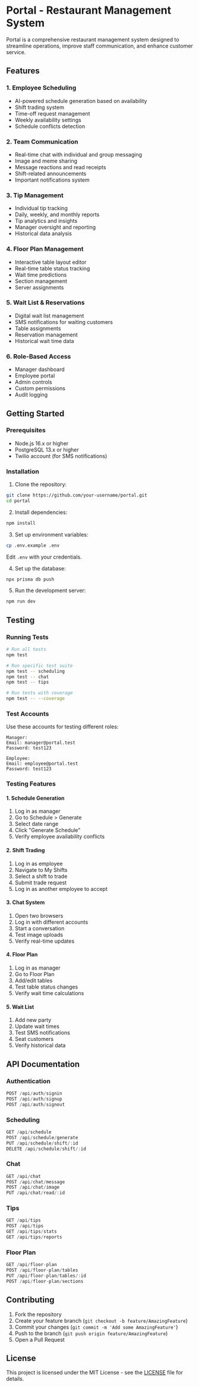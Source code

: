 # Portal - Restaurant Management System

Portal is a comprehensive restaurant management system designed to streamline operations, improve staff communication, and enhance customer service.

## Features

### 1. Employee Scheduling
- AI-powered schedule generation based on availability
- Shift trading system
- Time-off request management
- Weekly availability settings
- Schedule conflicts detection

### 2. Team Communication
- Real-time chat with individual and group messaging
- Image and meme sharing
- Message reactions and read receipts
- Shift-related announcements
- Important notifications system

### 3. Tip Management
- Individual tip tracking
- Daily, weekly, and monthly reports
- Tip analytics and insights
- Manager oversight and reporting
- Historical data analysis

### 4. Floor Plan Management
- Interactive table layout editor
- Real-time table status tracking
- Wait time predictions
- Section management
- Server assignments

### 5. Wait List & Reservations
- Digital wait list management
- SMS notifications for waiting customers
- Table assignments
- Reservation management
- Historical wait time data

### 6. Role-Based Access
- Manager dashboard
- Employee portal
- Admin controls
- Custom permissions
- Audit logging

## Getting Started

### Prerequisites
- Node.js 16.x or higher
- PostgreSQL 13.x or higher
- Twilio account (for SMS notifications)

### Installation

1. Clone the repository:
```bash
git clone https://github.com/your-username/portal.git
cd portal
```

2. Install dependencies:
```bash
npm install
```

3. Set up environment variables:
```bash
cp .env.example .env
```
Edit `.env` with your credentials.

4. Set up the database:
```bash
npx prisma db push
```

5. Run the development server:
```bash
npm run dev
```

## Testing

### Running Tests

```bash
# Run all tests
npm test

# Run specific test suite
npm test -- scheduling
npm test -- chat
npm test -- tips

# Run tests with coverage
npm test -- --coverage
```

### Test Accounts

Use these accounts for testing different roles:

```
Manager:
Email: manager@portal.test
Password: test123

Employee:
Email: employee@portal.test
Password: test123
```

### Testing Features

#### 1. Schedule Generation
1. Log in as manager
2. Go to Schedule > Generate
3. Select date range
4. Click "Generate Schedule"
5. Verify employee availability conflicts

#### 2. Shift Trading
1. Log in as employee
2. Navigate to My Shifts
3. Select a shift to trade
4. Submit trade request
5. Log in as another employee to accept

#### 3. Chat System
1. Open two browsers
2. Log in with different accounts
3. Start a conversation
4. Test image uploads
5. Verify real-time updates

#### 4. Floor Plan
1. Log in as manager
2. Go to Floor Plan
3. Add/edit tables
4. Test table status changes
5. Verify wait time calculations

#### 5. Wait List
1. Add new party
2. Update wait times
3. Test SMS notifications
4. Seat customers
5. Verify historical data

## API Documentation

### Authentication
```typescript
POST /api/auth/signin
POST /api/auth/signup
POST /api/auth/signout
```

### Scheduling
```typescript
GET /api/schedule
POST /api/schedule/generate
PUT /api/schedule/shift/:id
DELETE /api/schedule/shift/:id
```

### Chat
```typescript
GET /api/chat
POST /api/chat/message
POST /api/chat/image
PUT /api/chat/read/:id
```

### Tips
```typescript
GET /api/tips
POST /api/tips
GET /api/tips/stats
GET /api/tips/reports
```

### Floor Plan
```typescript
GET /api/floor-plan
POST /api/floor-plan/tables
PUT /api/floor-plan/tables/:id
POST /api/floor-plan/sections
```

## Contributing

1. Fork the repository
2. Create your feature branch (`git checkout -b feature/AmazingFeature`)
3. Commit your changes (`git commit -m 'Add some AmazingFeature'`)
4. Push to the branch (`git push origin feature/AmazingFeature`)
5. Open a Pull Request

## License

This project is licensed under the MIT License - see the [LICENSE](LICENSE) file for details.